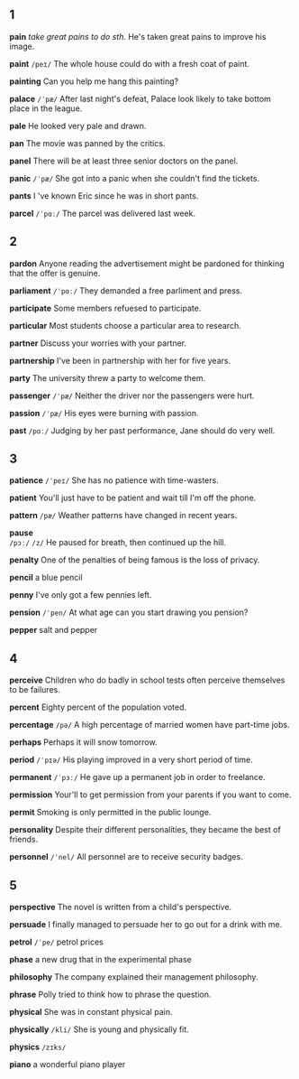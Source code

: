 ## 1
**pain** 
*take great pains to do sth.*
He's taken great pains to improve his image.

**paint** 
`/peɪ/`
The whole house could do with a fresh coat of paint.

**painting** 
Can you help me hang this painting?

**palace** 
`/ˈpæ/`
After last night's defeat, Palace look likely to take bottom place in the league.

**pale** 
He looked very pale and drawn.

**pan** 
The movie was panned by the critics.

**panel** 
There will be at least three senior doctors on the panel.

**panic** 
`/ˈpæ/`
She got into a panic when she couldn't find the tickets.

**pants** 
I 've known Eric since he was in short pants.

**parcel** 
`/ˈpɑː/`
The parcel was delivered last week.

## 2
**pardon** 
Anyone reading the advertisement might be pardoned for thinking that the offer is genuine.

**parliament** 
`/ˈpɑː/`
They demanded a free parliment and press.

**participate** 
Some members refuesed to participate.

**particular** 
Most students choose a particular area to research.

**partner** 
Discuss your worries with your partner.

**partnership** 
I've been in partnership with her for five years.

**party** 
The university threw a party to welcome them.

**passenger** 
`/ˈpæ/`
Neither the driver nor the passengers were hurt.

**passion** 
`/ˈpæ/`
His eyes were burning with passion.

**past** 
`/pɑː/`
Judging by her past performance, Jane should do very well.

## 3
**patience** 
`/ˈpeɪ/`
She has no patience with time-wasters.

**patient** 
You'll just have to be patient and wait till I'm off the phone.

**pattern** 
`/pæ/`
Weather patterns have changed in recent years.

**pause**  
`/pɔː/` `/z/`
He paused for breath, then continued up the hill.

**penalty** 
One of the penalties of being famous is the loss of privacy.

**pencil** 
a blue pencil

**penny** 
I've only got a few pennies left.

**pension** 
`/ˈpen/`
At what age can you start drawing you pension?

**pepper** 
salt and pepper

## 4
**perceive** 
Children who do badly in school tests often perceive themselves to be failures.

**percent** 
Eighty percent of the population voted.

**percentage** 
`/pə/`
A high percentage of married women have part-time jobs.

**perhaps** 
Perhaps it will snow tomorrow.

**period** 
`/ˈpɪə/`
His playing improved in a very short period of time.

**permanent** 
`/ˈpɜː/`
He gave up a permanent job in order to freelance.

**permission** 
Your'll to get permission from your parents if you want to come.

**permit** 
Smoking is only permitted in the public lounge.

**personality** 
Despite their different personalities, they became the best of friends.

**personnel** 
`/ˈnel/`
All personnel are to receive security badges.

## 5
**perspective** 
The novel is written from a child's perspective.

**persuade** 
I finally managed to persuade her to go out for a drink with me.

**petrol** 
`/ˈpe/`
petrol prices

**phase** 
a new drug that in the experimental phase

**philosophy** 
The company explained their management philosophy.

**phrase**
Polly tried to think how to phrase the question.

**physical** 
She was in constant physical pain.

**physically** 
`/kli/`
She is young and physically fit.

**physics** 
`/zɪks/`

**piano**
a wonderful piano player